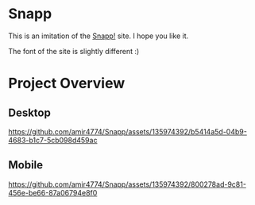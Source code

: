 # Snapp

This is an imitation of the [Snapp!](https://snapp.ir/) site. I hope you like it.

The font of the site is slightly different :)


# Project Overview
## Desktop

https://github.com/amir4774/Snapp/assets/135974392/b5414a5d-04b9-4683-b1c7-5cb098d459ac

## Mobile

https://github.com/amir4774/Snapp/assets/135974392/800278ad-9c81-456e-be66-87a06794e8f0
